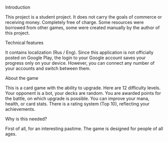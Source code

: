 Introduction

This project is a student project. It does not carry the goals of commerce or receiving money. Completely free of charge. Some resources were borrowed from other games, some were created manually by the author of this project.

Technical features

It contains localization (Rus / Eng). Since this application is not officially posted on Google Play, the login to your Google account saves your progress only on your device. However, you can connect any number of your accounts and switch between them.

About the game

This is a card game with the ability to upgrade. Here are 12 difficulty levels. Your opponent is a bot, your decks are random. You are awarded points for the battle, on which upgrade is possible. You can improve your mana, health, or card stats. There is a rating system (Top 10), reflecting your achievements.

Why is this needed?

First of all, for an interesting pastime. The game is designed for people of all ages.
